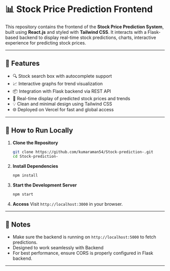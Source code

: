 
# 📊 Stock Price Prediction Frontend

This repository contains the frontend of the **Stock Price Prediction System**, built using **React.js** and styled with **Tailwind CSS**. It interacts with a Flask-based backend to display real-time stock predictions, charts, interactive experience for predicting stock prices.

---



## 🚀 Features

- 🔍 Stock search box with autocomplete support
- 📈 Interactive graphs for trend visualization
- 📦 Integration with Flask backend via REST API
- 🧾 Real-time display of predicted stock prices and trends
- 💡 Clean and minimal design using Tailwind CSS
- 🌐 Deployed on Vercel for fast and global access

---


<!-- ---

## 🌐 Live Demo

> The frontend is hosted at:  
> **🔗 [Stock Prediction UI](https://github.com/kumaraman54/Stock-prediction-)** -->
<!-- --- -->
## 🧪 How to Run Locally

1. **Clone the Repository**
   ```bash
   git clone https://github.com/kumaraman54/Stock-prediction-.git
   cd Stock-prediction-
   ```

2. **Install Dependencies**
   ```bash
   npm install
   ```

3. **Start the Development Server**
   ```bash
   npm start
   ```

4. **Access**
   Visit `http://localhost:3000` in your browser.

---


## 📌 Notes

- Make sure the backend is running on `http://localhost:5000` to fetch predictions.
- Designed to work seamlessly with Backend
- For best performance, ensure CORS is properly configured in Flask backend.

---


<!-- ## 📄 License

This project is intended for academic and educational use. Contributions and forks are welcome!

--- -->